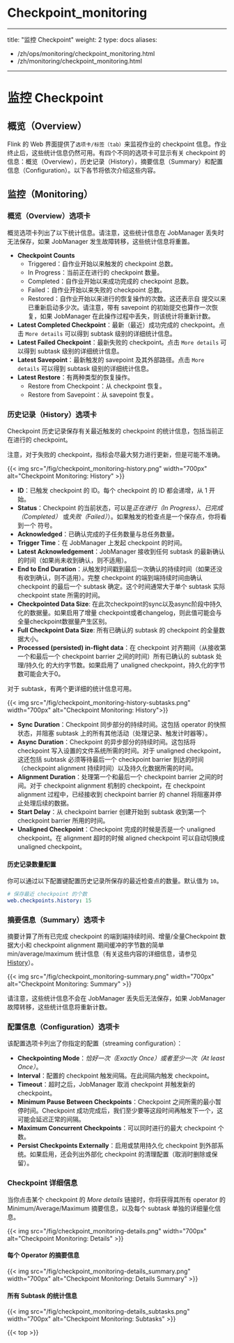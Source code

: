 # Checkpoint_monitoring

---
title: "监控 Checkpoint"
weight: 2 type: docs aliases:

- /zh/ops/monitoring/checkpoint_monitoring.html
- /zh/monitoring/checkpoint_monitoring.html

---
<!--
Licensed to the Apache Software Foundation (ASF) under one
or more contributor license agreements.  See the NOTICE file
distributed with this work for additional information
regarding copyright ownership.  The ASF licenses this file
to you under the Apache License, Version 2.0 (the
"License"); you may not use this file except in compliance
with the License.  You may obtain a copy of the License at

  http://www.apache.org/licenses/LICENSE-2.0

Unless required by applicable law or agreed to in writing,
software distributed under the License is distributed on an
"AS IS" BASIS, WITHOUT WARRANTIES OR CONDITIONS OF ANY
KIND, either express or implied.  See the License for the
specific language governing permissions and limitations
under the License.
-->

# 监控 Checkpoint

<a name="overview"></a>

## 概览（Overview）

Flink 的 Web 界面提供了`选项卡/标签（tab）`来监视作业的 checkpoint 信息。作业终止后，这些统计信息仍然可用。有四个不同的选项卡可显示有关 checkpoint
的信息：概览（Overview），历史记录（History），摘要信息（Summary）和配置信息（Configuration）。以下各节将依次介绍这些内容。

<a name="monitoring"></a>

## 监控（Monitoring）

<a name="overview-tab"></a>

### 概览（Overview）选项卡

概览选项卡列出了以下统计信息。请注意，这些统计信息在 JobManager 丢失时无法保存，如果 JobManager 发生故障转移，这些统计信息将重置。

- **Checkpoint Counts**
    - Triggered：自作业开始以来触发的 checkpoint 总数。
    - In Progress：当前正在进行的 checkpoint 数量。
    - Completed：自作业开始以来成功完成的 checkpoint 总数。
    - Failed：自作业开始以来失败的 checkpoint 总数。
    - Restored：自作业开始以来进行的恢复操作的次数。这还表示自 提交以来已重新启动多少次。请注意，带有 savepoint 的初始提交也算作一次恢复，如果 JobManager 在此操作过程中丢失，则该统计将重新计数。
- **Latest Completed Checkpoint**：最新（最近）成功完成的 checkpoint。点击 `More details` 可以得到 subtask 级别的详细统计信息。
- **Latest Failed Checkpoint**：最新失败的 checkpoint。点击 `More details` 可以得到 subtask 级别的详细统计信息。
- **Latest Savepoint**：最新触发的 savepoint 及其外部路径。点击 `More details` 可以得到 subtask 级别的详细统计信息。
- **Latest Restore**：有两种类型的恢复操作。
    - Restore from Checkpoint：从 checkpoint 恢复。
    - Restore from Savepoint：从 savepoint 恢复。

<a name="history-tab"></a>

### 历史记录（History）选项卡

Checkpoint 历史记录保存有关最近触发的 checkpoint 的统计信息，包括当前正在进行的 checkpoint。

注意，对于失败的 checkpoint，指标会尽最大努力进行更新，但是可能不准确。

{{< img src="/fig/checkpoint_monitoring-history.png" width="700px" alt="Checkpoint Monitoring: History" >}}

- **ID**：已触发 checkpoint 的 ID。每个 checkpoint 的 ID 都会递增，从 1 开始。
- **Status**：Checkpoint 的当前状态，可以是*正在进行（In Progress）*、*已完成（Completed）* 或*失败（Failed）*）。如果触发的检查点是一个保存点，你将看到一个 符号。
- **Acknowledged**：已确认完成的子任务数量与总任务数量。
- **Trigger Time**：在 JobManager 上发起 checkpoint 的时间。
- **Latest Acknowledgement**：JobManager 接收到任何 subtask 的最新确认的时间（如果尚未收到确认，则不适用）。
- **End to End Duration**：从触发时间戳到最后一次确认的持续时间（如果还没有收到确认，则不适用）。完整 checkpoint 的端到端持续时间由确认 checkpoint 的最后一个 subtask
  确定。这个时间通常大于单个 subtask 实际 checkpoint state 所需的时间。
- **Checkpointed Data Size**: 在此次checkpoint的sync以及async阶段中持久化的数据量。如果启用了增量
  checkpoint或者changelog，则此值可能会与全量checkpoint数据量产生区别。
- **Full Checkpoint Data Size**: 所有已确认的 subtask 的 checkpoint 的全量数据大小。
- **Processed (persisted) in-flight data**：在 checkpoint 对齐期间（从接收第一个和最后一个 checkpoint barrier 之间的时间）所有已确认的 subtask 处理/持久化
  的大约字节数。如果启用了 unaligned checkpoint，持久化的字节数可能会大于0。

对于 subtask，有两个更详细的统计信息可用。

{{< img src="/fig/checkpoint_monitoring-history-subtasks.png" width="700px" alt="Checkpoint Monitoring: History">}}

- **Sync Duration**：Checkpoint 同步部分的持续时间。这包括 operator 的快照状态，并阻塞 subtask 上的所有其他活动（处理记录、触发计时器等）。
- **Async Duration**：Checkpoint 的异步部分的持续时间。这包括将 checkpoint 写入设置的文件系统所需的时间。对于 unaligned checkpoint，这还包括 subtask 必须等待最后一个
  checkpoint barrier 到达的时间（checkpoint alignment 持续时间）以及持久化数据所需的时间。
- **Alignment Duration**：处理第一个和最后一个 checkpoint barrier 之间的时间。对于 checkpoint alignment 机制的 checkpoint，在 checkpoint
  alignment 过程中，已经接收到 checkpoint barrier 的 channel 将阻塞并停止处理后续的数据。
- **Start Delay**：从 checkpoint barrier 创建开始到 subtask 收到第一个 checkpoint barrier 所用的时间。
- **Unaligned Checkpoint**：Checkpoint 完成的时候是否是一个 unaligned checkpoint。在 alignment 超时的时候 aligned checkpoint 可以自动切换成
  unaligned checkpoint。

<a name="history-size-configuration"></a>

#### 历史记录数量配置

你可以通过以下配置键配置历史记录所保存的最近检查点的数量。默认值为 `10`。

```yaml
# 保存最近 checkpoint 的个数
web.checkpoints.history: 15
```

<a name="summary-tab"></a>

### 摘要信息（Summary）选项卡

摘要计算了所有已完成 checkpoint 的端到端持续时间、增量/全量Checkpoint 数据大小和 checkpoint alignment 期间缓冲的字节数的简单 min/average/maximum
统计信息（有关这些内容的详细信息，请参见 [History](#history-tab)）。

{{< img src="/fig/checkpoint_monitoring-summary.png" width="700px" alt="Checkpoint Monitoring: Summary" >}}

请注意，这些统计信息不会在 JobManager 丢失后无法保存，如果 JobManager 故障转移，这些统计信息将重新计数。

<a name="configuration-tab"></a>

### 配置信息（Configuration）选项卡

该配置选项卡列出了你指定的配置（streaming configuration）：

- **Checkpointing Mode**：*恰好一次（Exactly Once）*或者*至少一次（At least Once）*。
- **Interval**：配置的 checkpoint 触发间隔。在此间隔内触发 checkpoint。
- **Timeout**：超时之后，JobManager 取消 checkpoint 并触发新的 checkpoint。
- **Minimum Pause Between Checkpoints**：Checkpoint 之间所需的最小暂停时间。Checkpoint 成功完成后，我们至少要等这段时间再触发下一个，这可能会延迟正常的间隔。
- **Maximum Concurrent Checkpoints**：可以同时进行的最大 checkpoint 个数。
- **Persist Checkpoints Externally**：启用或禁用持久化 checkpoint 到外部系统。如果启用，还会列出外部化 checkpoint 的清理配置（取消时删除或保留）。

<a name="checkpoint-details"></a>

### Checkpoint 详细信息

当你点击某个 checkpoint 的 *More details* 链接时，你将获得其所有 operator 的 Minimum/Average/Maximum 摘要信息，以及每个 subtask 单独的详细量化信息。

{{< img src="/fig/checkpoint_monitoring-details.png" width="700px" alt="Checkpoint Monitoring: Details" >}}

<a name="summary-per-operator"></a>

#### 每个 Operator 的摘要信息

{{< img src="/fig/checkpoint_monitoring-details_summary.png" width="700px" alt="Checkpoint Monitoring: Details
Summary" >}}

<a name="all-subtask-statistics"></a>

#### 所有 Subtask 的统计信息

{{< img src="/fig/checkpoint_monitoring-details_subtasks.png" width="700px" alt="Checkpoint Monitoring: Subtasks" >}}

{{< top >}}